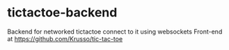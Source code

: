 # tictactoe-backend
Backend for networked tictactoe connect to it using websockets
Front-end at https://github.com/Krusso/tic-tac-toe
